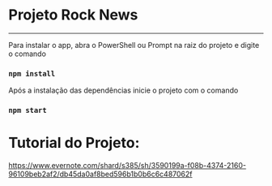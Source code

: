 # Projeto Rock News

---

Para instalar o app, abra o PowerShell ou Prompt na raiz do projeto e digite o comando
### `npm install`

Após a instalação das dependências inicie o projeto com o comando
### `npm start`

# Tutorial do Projeto:
https://www.evernote.com/shard/s385/sh/3590199a-f08b-4374-2160-96109beb2af2/db45da0af8bed596b1b0b6c6c487062f
